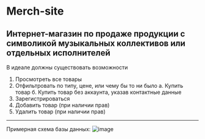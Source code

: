 # Merch-site
Интернет-магазин по продаже продукции с символикой музыкальных коллективов или отдельных исполнителей
---
В идеале должны существовать возможности
1. Просмотреть все товары
2. Отфильтровать по типу, цене, или чему бы то ни было
а. Купить товар
б. Купить товар без аккаунта, указав контактные данные
3. Зарегистрироваться
4. Добавить товар (при наличии прав)
5. Удалить товар (при наличии прав)
---
Примерная схема базы данных:
![image](https://i.imgsafe.org/f861a39f6f.png)
